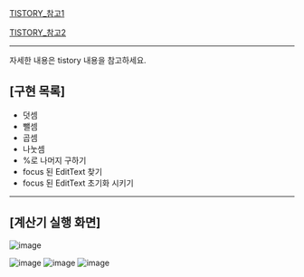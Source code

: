 [TISTORY_참고1](https://sojung118.tistory.com/12)

[TISTORY_참고2](https://sojung118.tistory.com/13)
* * *

자세한 내용은 tistory 내용을 참고하세요.

## [구현 목록]
* 덧셈
* 뺄셈
* 곱셈
* 나눗셈
* %로 나머지 구하기
* focus 된 EditText 찾기
* focus 된 EditText 초기화 시키기


* * *


## [계산기 실행 화면]

![image](https://github.com/user-attachments/assets/f2295bf1-a6e0-4062-b098-c41581f56f2a)


![image](https://github.com/user-attachments/assets/fcf7fb23-95ff-483d-83ec-5017df608dc6)
![image](https://github.com/user-attachments/assets/96ad6697-5413-4d47-a478-db5864fa99ff)
![image](https://github.com/user-attachments/assets/025414d8-d6fc-41ec-aea1-5cfdf600cc97)

